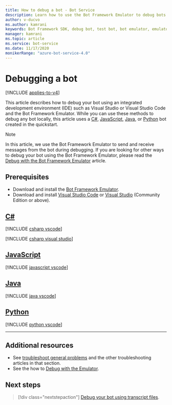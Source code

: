 ```yaml
---
title: How to debug a bot - Bot Service
description: Learn how to use the Bot Framework Emulator to debug bots. See how to set breakpoints in IDEs and how to exchange messages with bots during debugging.
author: v-ducvo
ms.author: kamrani
keywords: Bot Framework SDK, debug bot, test bot, bot emulator, emulator
manager: kamrani
ms.topic: article
ms.service: bot-service
ms.date: 11/17/2020
monikerRange: "azure-bot-service-4.0"
---
```


# Debugging a bot

[!INCLUDE [applies-to-v4](includes/applies-to-v4-current.md)]

This article describes how to debug your bot using an integrated development environment (IDE) such as Visual Studio or Visual Studio Code and the Bot Framework Emulator. While you can use these methods to debug any bot locally, this article uses a [C#](dotnet/bot-builder-dotnet-sdk-quickstart.md), [JavaScript](javascript/bot-builder-javascript-quickstart.md), [Java](java/bot-builder-java-quickstart.md), or [Python](python/bot-builder-python-quickstart.md) bot created in the quickstart.

> [!NOTE]
> In this article, we use the Bot Framework Emulator to send and receive messages from the bot during debugging. If you are looking for other ways to debug your bot using the Bot Framework Emulator, please read the [Debug with the Bot Framework Emulator](bot-service-debug-emulator.md) article.

## Prerequisites

- Download and install the [Bot Framework Emulator](https://github.com/Microsoft/BotFramework-Emulator/blob/master/README.md).
- Download and install [Visual Studio Code](https://code.visualstudio.com) or [Visual Studio](https://www.visualstudio.com/downloads) (Community Edition or above).

<!-- ### Debug a JavaScript bot using command-line and Emulator

To run a JavaScript bot using the command line and testing the bot with the Emulator, do the following:
1. From the command line, change directory to your bot project directory.
1. Start the bot by running the command **node app.js**.
1. Start the Emulator and connect to the bot's endpoint (e.g.: **http://localhost:3978/api/messages**). If this is the first time you are running
the bot then click **File > New Bot** and follow the instructions on screen. Otherwise, click **File > Open Bot** to open an existing bot.
Since this bot is running locally on your computer, you can leave the **MicrosoftAppId** and **MicrosoftAppPassword** fields blank.
For more information, see [Debug with the Emulator](bot-service-debug-emulator.md).
1. From the Emulator, send your bot a message (e.g.: send the message "Hi").
1. Use the **Inspector** and **Log** panels on the right side of the Emulator window to debug your bot. For example, clicking on any of the messages bubble (e.g.: the "Hi" message bubble in the screenshot below) will show you the detail of that message in the **Inspector** panel. You can use it to view requests and responses as messages are exchanged between the Emulator and the bot. Alternatively, you can click on any of the linked text in the **Log** panel to view the details in the **Inspector** panel.

   ![Inspector panel on the Emulator](media/bot-service-debug-bot/emulator_inspector.png) -->

## [C#](#tab/csharp)

[!INCLUDE [csharp vscode](includes/bot-service-debug-bot/csharp-vscode.md)]

[!INCLUDE [csharp visual studio](includes/bot-service-debug-bot/csharp-vs.md)]

## [JavaScript](#tab/javascript)

[!INCLUDE [javascript vscode](includes/bot-service-debug-bot/js-vscode.md)]

## [Java](#tab/java)

[!INCLUDE [java vscode](includes/bot-service-debug-bot/java-vscode.md)]

## [Python](#tab/python)

[!INCLUDE [python vscode](includes/bot-service-debug-bot/python-vscode.md)]

---

## Additional resources

- See [troubleshoot general problems](bot-service-troubleshoot-bot-configuration.md) and the other troubleshooting articles in that section.
- See the how to [Debug with the Emulator](bot-service-debug-emulator.md).

## Next steps

> [!div class="nextstepaction"]
> [Debug your bot using transcript files](v4sdk/bot-builder-debug-transcript.md).

